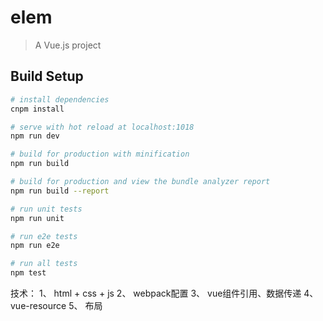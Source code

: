 # elem

> A Vue.js project

## Build Setup

``` bash
# install dependencies
cnpm install

# serve with hot reload at localhost:1018
npm run dev

# build for production with minification
npm run build

# build for production and view the bundle analyzer report
npm run build --report

# run unit tests
npm run unit

# run e2e tests
npm run e2e

# run all tests
npm test
```
技术：
1、 html + css + js
2、 webpack配置
3、 vue组件引用、数据传递
4、 vue-resource
5、 布局
